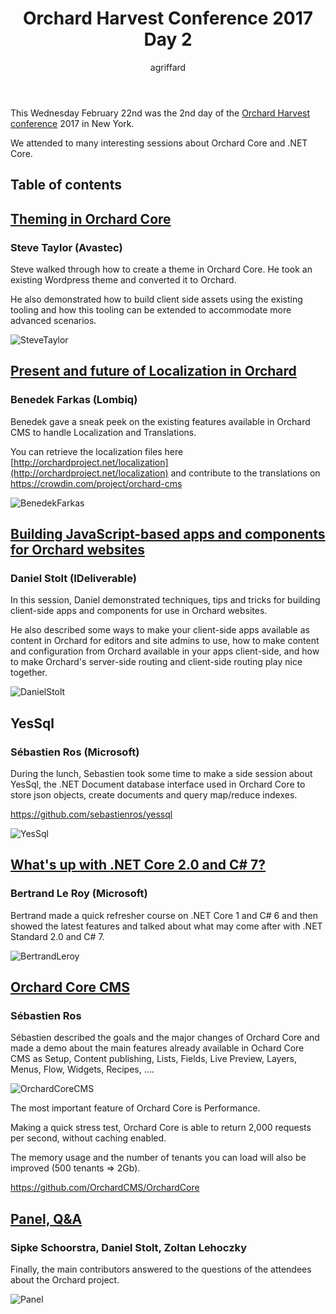 ﻿---
title: Orchard Harvest Conference 2017 Day 2
author: agriffard
datetime: 2017-02-22T12:00:00Z
categories: [Orchard]
tags: [Harvest]
---

This Wednesday February 22nd was the 2nd day of the [Orchard Harvest conference](http://orchardharvest.org/) 2017 in New York.

We attended to many interesting sessions about Orchard Core and .NET Core.

## Table of contents

## [Theming in Orchard Core](http://orchardharvest.org/sessions/building-themes-using-the-latest-client-side-technologies)

### Steve Taylor (Avastec)

Steve walked through how to create a theme in Orchard Core. He took an existing Wordpress theme and converted it to Orchard.

He also demonstrated how to build client side assets using the existing tooling and how this tooling can be extended to accommodate more advanced scenarios.

![SteveTaylor](/assets/blog/Harvest/2017/SteveTaylor.jpg)

## [Present and future of Localization in Orchard](http://orchardharvest.org/sessions/present-and-future-of-localization-in-orchard)

### Benedek Farkas (Lombiq)

Benedek gave a sneak peek on the existing features available in Orchard CMS to handle Localization and Translations.

You can retrieve the localization files here [http://orchardproject.net/localization](http://orchardproject.net/localization) and contribute to the translations on <https://crowdin.com/project/orchard-cms>

![BenedekFarkas](/assets/blog/Harvest/2017/BenedekFarkas.jpg)

## [Building JavaScript-based apps and components for Orchard websites](http://orchardharvest.org/sessions/building-javascript-based-apps-and-components-for-orchard-websites)

### Daniel Stolt (IDeliverable)

In this session, Daniel demonstrated techniques, tips and tricks for building client-side apps and components for use in Orchard websites.

He also described some ways to make your client-side apps available as content in Orchard for editors and site admins to use, how to make content and configuration from Orchard available in your apps client-side, and how to make Orchard's server-side routing and client-side routing play nice together.

![DanielStolt](/assets/blog/Harvest/2017/DanielStolt.jpg)

## YesSql

### Sébastien Ros (Microsoft)

During the lunch, Sebastien took some time to make a side session about YesSql, the .NET Document database interface used in Orchard Core to store json objects, create documents and query map/reduce indexes.

<https://github.com/sebastienros/yessql>

![YesSql](/assets/blog/Harvest/2017/YesSql.jpg)

## [What's up with .NET Core 2.0 and C# 7?](http://orchardharvest.org/sessions/what-s-up-with-net-core-2-0-and-c-7)

### Bertrand Le Roy (Microsoft)

Bertrand made a quick refresher course on .NET Core 1 and C# 6 and then showed the latest features and talked about what may come after with .NET Standard 2.0 and C# 7.

![BertrandLeroy](/assets/blog/Harvest/2017/BertrandLeroy.jpg)

## [Orchard Core CMS](http://orchardharvest.org/sessions/building-modules-for-orchard-core-cms)

### Sébastien Ros

Sébastien described the goals and the major changes of Orchard Core and made a demo about the main features already available in Ochard Core CMS as Setup, Content publishing, Lists, Fields, Live Preview, Layers, Menus, Flow, Widgets, Recipes, ....

![OrchardCoreCMS](/assets/blog/Harvest/2017/OrchardCoreCMS.jpg)

The most important feature of Orchard Core is Performance.

Making a quick stress test, Orchard Core is able to return 2,000 requests per second, without caching enabled.

The memory usage and the number of tenants you can load will also be improved (500 tenants => 2Gb).

<https://github.com/OrchardCMS/OrchardCore>

## [Panel, Q&A](http://orchardharvest.org/sessions/panel-q-a)

### Sipke Schoorstra, Daniel Stolt, Zoltan Lehoczky

Finally, the main contributors answered to the questions of the attendees about the Orchard project.

![Panel](/assets/blog/Harvest/2017/Panel.jpg)
